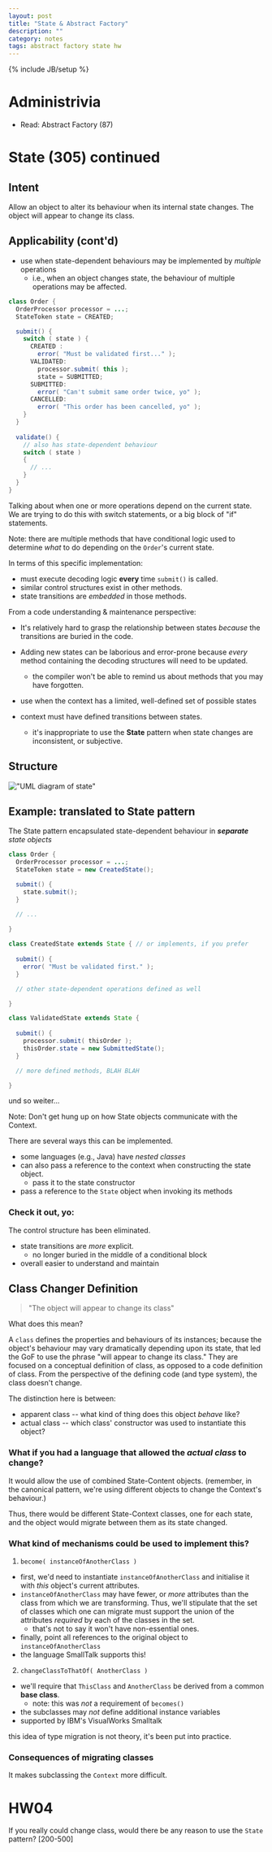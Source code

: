 ```yaml
---
layout: post
title: "State & Abstract Factory"
description: ""
category: notes
tags: abstract factory state hw
---
```

{% include JB/setup %}

# Administrivia

* Read: Abstract Factory (87)

# State (305) continued

## Intent

Allow an object to alter its behaviour when its internal state changes.
The object will appear to change its class. 

## Applicability (cont'd)

* use when state-dependent behaviours may be implemented by *multiple*
  operations
  * i.e., when an object changes state, the behaviour of multiple
    operations may be affected.

``` java
class Order {
  OrderProcessor processor = ...;
  StateToken state = CREATED;

  submit() {
    switch ( state ) {
      CREATED : 
        error( "Must be validated first..." );
      VALIDATED: 
        processor.submit( this );
        state = SUBMITTED; 
      SUBMITTED: 
        error( "Can't submit same order twice, yo" );
      CANCELLED: 
        error( "This order has been cancelled, yo" );
    }
  }
  
  validate() {
    // also has state-dependent behaviour
    switch ( state )
    {
      // ...
    }
  }
}
```

Talking about when one or more operations depend on the current state.
We are trying to do this with switch statements, or a big block of "if"
statements. 

Note: there are multiple methods that have conditional logic used to
determine *what* to do depending on the `Order`'s current state.  

In terms of this specific implementation: 

  * must execute decoding logic __every__ time `submit()` is called. 
  * similar control structures exist in other methods. 
  * state transitions are *embedded* in those methods. 

From a code understanding & maintenance perspective: 
  
  * It's relatively hard to grasp the relationship between states
    *because* the transitions are buried in the code. 
  * Adding new states can be laborious and error-prone because *every*
    method containing the decoding structures will need to be updated. 
    * the compiler won't be able to remind us about methods that you may
      have forgotten. 

* use when the context has a limited, well-defined set of possible
  states
* context must have defined transitions between states. 
  - it's inappropriate to use the __State__ pattern when state changes
    are inconsistent, or subjective. 

## Structure

!["UML diagram of
state"](http://silversoft.net/docs/dp/hires/Pictures/state.gif "State
Structure")

## Example: translated to State pattern

The State pattern encapsulated state-dependent behaviour in 
*__separate__ state objects* 

``` java
class Order {
  OrderProcessor processor = ...;
  StateToken state = new CreatedState();

  submit() {
    state.submit();
  }

  // ...
  
}

class CreatedState extends State { // or implements, if you prefer
  
  submit() {
    error( "Must be validated first." );
  }

  // other state-dependent operations defined as well

}

class ValidatedState extends State { 
  
  submit() {
    processor.submit( thisOrder );
    thisOrder.state = new SubmittedState();
  }

  // more defined methods, BLAH BLAH

}
```

und so weiter...

Note: Don't get hung up on how State objects communicate with the
Context. 

There are several ways this can be implemented. 

  * some languages (e.g., Java) have *nested classes* 
  * can also pass a reference to the context when constructing the state
    object.
    * pass it to the state constructor
  * pass a reference to the `State` object when invoking its methods

### Check it out, yo: 

The control structure has been eliminated. 

* state transitions are *more* explicit. 
  - no longer buried in the middle of a conditional block
* overall easier to understand and maintain

## Class Changer Definition

> "The object will appear to change its class"

What does this mean? 

A `class` defines the properties and behaviours of its instances;
because the object's behaviour may vary dramatically depending upon its
state, that led the GoF to use the phrase "will appear to change its
class." They are focused on a conceptual definition of class, as opposed
to a code definition of class. From the perspective of the defining
code (and type system), the class doesn't change. 

The distinction here is between:

* apparent class -- what kind of thing does this object *behave* like? 
* actual class -- which class' constructor was used to instantiate this
  object?  

### What if you had a language that allowed the *actual class* to change? 

It would allow the use of combined State-Content objects. (remember, in
the canonical pattern, we're using different objects to change the
Context's behaviour.)

Thus, there would be different State-Context classes, one for each
state, and the object would migrate between them as its state changed. 

### What kind of mechanisms could be used to implement this? 

1. `become( instanceOfAnotherClass )`
  * first, we'd need to instantiate `instanceOfAnotherClass` and
    initialise it with *this* object's current attributes. 
  * `instanceOfAnotherClass` may have fewer, or *more* attributes than
the class from which we are transforming. Thus, we'll stipulate that
the set of classes which one can migrate must support the union of
the attributes *required* by each of the classes in the set. 
      * that's not to say it won't have non-essential ones.
  * finally, point all references to the original object to
`instanceOfAnotherClass`
  * the language SmallTalk supports this!

2. `changeClassToThatOf( AnotherClass )`
  * we'll require that `ThisClass` and `AnotherClass` be derived from a
    common __base class__. 
    - note: this was *not* a requirement of `becomes()`
  * the subclasses may *not* define additional instance variables
  * supported by IBM's VisualWorks Smalltalk

this idea of type migration is not theory, it's been put into practice.

### Consequences of migrating classes

It makes subclassing the `Context` more difficult. 

# HW04

If you really could change class, would there be any reason to use the
`State` pattern? [200-500]





